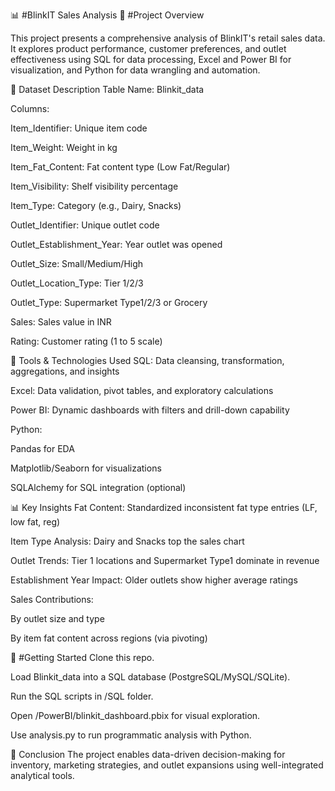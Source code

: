 📊 #BlinkIT Sales Analysis
📝 #Project Overview

This project presents a comprehensive analysis of BlinkIT's retail sales data. It explores product performance, customer preferences, and outlet effectiveness using SQL for data processing, Excel and Power BI for visualization, and Python for data wrangling and automation.

📁 Dataset Description
Table Name: Blinkit_data

Columns:

Item_Identifier: Unique item code

Item_Weight: Weight in kg

Item_Fat_Content: Fat content type (Low Fat/Regular)

Item_Visibility: Shelf visibility percentage

Item_Type: Category (e.g., Dairy, Snacks)

Outlet_Identifier: Unique outlet code

Outlet_Establishment_Year: Year outlet was opened

Outlet_Size: Small/Medium/High

Outlet_Location_Type: Tier 1/2/3

Outlet_Type: Supermarket Type1/2/3 or Grocery

Sales: Sales value in INR

Rating: Customer rating (1 to 5 scale)

🔧 Tools & Technologies Used
SQL: Data cleansing, transformation, aggregations, and insights

Excel: Data validation, pivot tables, and exploratory calculations

Power BI: Dynamic dashboards with filters and drill-down capability

Python:

Pandas for EDA

Matplotlib/Seaborn for visualizations

SQLAlchemy for SQL integration (optional)

📊 Key Insights
Fat Content: Standardized inconsistent fat type entries (LF, low fat, reg)

Item Type Analysis: Dairy and Snacks top the sales chart

Outlet Trends: Tier 1 locations and Supermarket Type1 dominate in revenue

Establishment Year Impact: Older outlets show higher average ratings

Sales Contributions:

By outlet size and type

By item fat content across regions (via pivoting)

🚀 #Getting Started
Clone this repo.

Load Blinkit_data into a SQL database (PostgreSQL/MySQL/SQLite).

Run the SQL scripts in /SQL folder.

Open /PowerBI/blinkit_dashboard.pbix for visual exploration.

Use analysis.py to run programmatic analysis with Python.



📌 Conclusion
The project enables data-driven decision-making for inventory, marketing strategies, and outlet expansions using well-integrated analytical tools.
